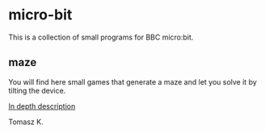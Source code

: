# micro-bit

This is a collection of small programs for BBC micro:bit.

## maze

You will find here small games that generate a maze and let you solve it by tilting the device.

[In depth description](https://ctopy.wordpress.com/2018/01/20/micro-maze-for-microbit/)

Tomasz K.
